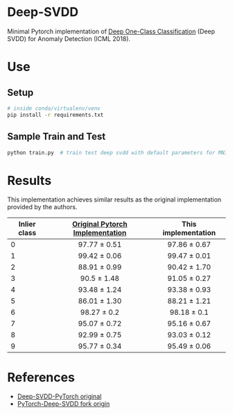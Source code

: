 # Deep-SVDD

Minimal Pytorch implementation of [Deep One-Class Classification](http://data.bit.uni-bonn.de/publications/ICML2018.pdf) (Deep SVDD) for Anomaly Detection (ICML 2018).

# Use

## Setup

```bash
# inside conda/virtualenv/venv
pip install -r requirements.txt
```

## Sample Train and Test

```bash
python train.py  # train test deep svdd with default parameters for MNIST data
```

# Results

This implementation achieves similar results as the original implementation provided by the authors.


| Inlier class     | [Original Pytorch Implementation ](https://github.com/lukasruff/Deep-SVDD-PyTorch) | This implementation  |
| ------------- |:-------------:| :-------------:|
| 0 | 97.77 ± 0.51 | 97.86 ± 0.67 |
| 1 | 99.42 ± 0.06 | 99.47 ± 0.01 |
| 2 | 88.91 ± 0.99 | 90.42 ± 1.70 |
| 3 | 90.5 ± 1.48 | 91.05 ± 0.27 |
| 4 | 93.48 ± 1.24 | 93.38 ± 0.93 |
| 5 | 86.01 ± 1.30 | 88.21 ± 1.21 |
| 6 | 98.27 ± 0.2 | 98.18 ± 0.1 |
| 7 | 95.07 ± 0.72 | 95.16 ± 0.67 |
| 8 | 92.99 ± 0.75 | 93.03 ± 0.12 |
| 9 | 95.77 ± 0.34 | 95.49 ± 0.06 |

# References

-   [Deep-SVDD-PyTorch original](https://github.com/lukasruff/Deep-SVDD-PyTorch)
-   [PyTorch-Deep-SVDD fork origin](https://github.com/mperezcarrasco/PyTorch-Deep-SVDD)